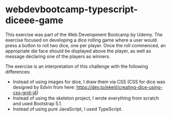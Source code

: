 # webdevbootcamp-typescript-diceee-game
This exercise was part of the Web Development Bootcamp by Udemy. The exercise focused on developing a dice rolling game where a user would press a button to roll two dice, one per player. Once the roll commenced, an appropriate die face should be displayed above the player, as well as message declaring one of the players as winners. 

The exercise is an interpretation of this challenge with the following differences:
- Instead of using images for dice, I draw them via CSS (CSS for dice was designed by Edvin from here: https://dev.to/ekeijl/creating-dice-using-css-grid-j4)
- Instead of using the skeleton project, I wrote everything from scratch and used Bootstrap 5.1.
- Instead of using pure JavaScript, I used TypeScript.
